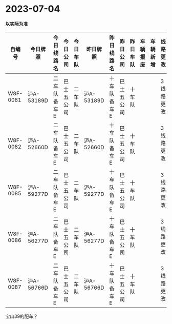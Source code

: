 # 2023-07-04

**以实际为准**

| 自编号      | 今日牌照      | 今日线路名  | 今日公司  | 今日车队 | 昨日牌照      | 昨日线路名  | 昨日公司  | 昨日车队 | 车辆报废 | 车辆新增 | 线路更改  | 车队更改  | 公司更改 | 牌照更改 |
|----------|-----------|--------|-------|------|-----------|--------|-------|------|------|------|-------|-------|------|------|
| W8F-0081 | 沪A-53189D | 二车队备车E | 巴士五公司 | 二车队  | 沪A-53189D | 十车队备车E | 巴士五公司 | 十车队  |      |      | 3线路更改 | 4车队更改 |      |      |
| W8F-0082 | 沪A-52660D | 二车队备车E | 巴士五公司 | 二车队  | 沪A-52660D | 十车队备车E | 巴士五公司 | 十车队  |      |      | 3线路更改 | 4车队更改 |      |      |
| W8F-0085 | 沪A-59277D | 二车队备车E | 巴士五公司 | 二车队  | 沪A-59277D | 十车队备车E | 巴士五公司 | 十车队  |      |      | 3线路更改 | 4车队更改 |      |      |
| W8F-0086 | 沪A-56277D | 二车队备车E | 巴士五公司 | 二车队  | 沪A-56277D | 十车队备车E | 巴士五公司 | 十车队  |      |      | 3线路更改 | 4车队更改 |      |      |
| W8F-0087 | 沪A-56766D | 二车队备车E | 巴士五公司 | 二车队  | 沪A-56766D | 十车队备车E | 巴士五公司 | 十车队  |      |      | 3线路更改 | 4车队更改 |

宝山39的配车？
